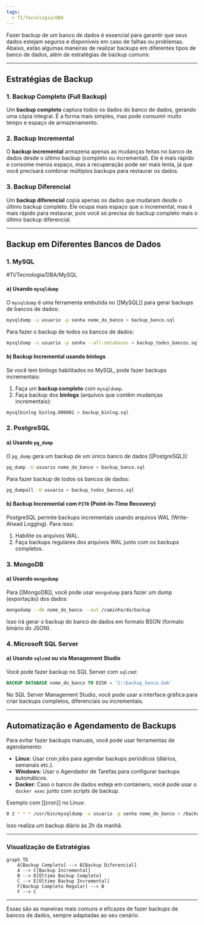 ```yaml
---
tags:
  - TI/Tecnologia/DBA
---
```

Fazer backup de um banco de dados é essencial para garantir que seus dados estejam seguros e disponíveis em caso de falhas ou problemas. Abaixo, estão algumas maneiras de realizar backups em diferentes tipos de banco de dados, além de estratégias de backup comuns:

---

## Estratégias de Backup

### 1. **Backup Completo (Full Backup)**
Um **backup completo** captura todos os dados do banco de dados, gerando uma cópia integral. É a forma mais simples, mas pode consumir muito tempo e espaço de armazenamento.

### 2. **Backup Incremental**
O **backup incremental** armazena apenas as mudanças feitas no banco de dados desde o último backup (completo ou incremental). Ele é mais rápido e consome menos espaço, mas a recuperação pode ser mais lenta, já que você precisará combinar múltiplos backups para restaurar os dados.

### 3. **Backup Diferencial**
Um **backup diferencial** copia apenas os dados que mudaram desde o último backup completo. Ele ocupa mais espaço que o incremental, mas é mais rápido para restaurar, pois você só precisa do backup completo mais o último backup diferencial.

---

## Backup em Diferentes Bancos de Dados

### 1. **MySQL**
#TI/Tecnologia/DBA/MySQL 
#### a) Usando `mysqldump`
O `mysqldump` é uma ferramenta embutida no [[MySQL]] para gerar backups de bancos de dados:

```bash
mysqldump -u usuario -p senha nome_do_banco > backup_banco.sql
```

Para fazer o backup de todos os bancos de dados:

```bash
mysqldump -u usuario -p senha --all-databases > backup_todos_bancos.sql
```

#### b) Backup Incremental usando binlogs
Se você tem binlogs habilitados no MySQL, pode fazer backups incrementais:

1. Faça um **backup completo** com `mysqldump`.
2. Faça backup dos **binlogs** (arquivos que contêm mudanças incrementais):

```bash
mysqlbinlog binlog.000001 > backup_binlog.sql
```

### 2. **PostgreSQL**
#### a) Usando `pg_dump`
O `pg_dump` gera um backup de um único banco de dados [[PostgreSQL]]:

```bash
pg_dump -U usuario nome_do_banco > backup_banco.sql
```

Para fazer backup de todos os bancos de dados:

```bash
pg_dumpall -U usuario > backup_todos_bancos.sql
```

#### b) Backup Incremental com `PITR` (Point-In-Time Recovery)
PostgreSQL permite backups incrementais usando arquivos WAL (Write-Ahead Logging). Para isso:
1. Habilite os arquivos WAL.
2. Faça backups regulares dos arquivos WAL junto com os backups completos.

### 3. **MongoDB**
#### a) Usando `mongodump`
Para [[MongoDB]], você pode usar `mongodump` para fazer um dump (exportação) dos dados:

```bash
mongodump --db nome_do_banco --out /caminho/do/backup
```

Isso irá gerar o backup do banco de dados em formato BSON (formato binário do JSON).

### 4. **Microsoft SQL Server**
#### a) Usando `sqlcmd` ou via Management Studio
Você pode fazer backup no SQL Server com `sqlcmd`:

```sql
BACKUP DATABASE nome_do_banco TO DISK = 'C:\backup_banco.bak'
```

No SQL Server Management Studio, você pode usar a interface gráfica para criar backups completos, diferenciais ou incrementais.

---

## Automatização e Agendamento de Backups

Para evitar fazer backups manuais, você pode usar ferramentas de agendamento:

- **Linux**: Usar cron jobs para agendar backups periódicos (diários, semanais etc.).
- **Windows**: Usar o Agendador de Tarefas para configurar backups automáticos.
- **Docker**: Caso o banco de dados esteja em containers, você pode usar o `docker exec` junto com scripts de backup.

Exemplo com [[cron]] no Linux:

```bash
0 2 * * * /usr/bin/mysqldump -u usuario -p senha nome_do_banco > /backup/caminho/backup_banco.sql
```

Isso realiza um backup diário às 2h da manhã.

---

### Visualização de Estratégias

```mermaid
graph TD
    A[Backup Completo] --> B[Backup Diferencial]
    A --> C[Backup Incremental]
    B --> D[Último Backup Completo]
    C --> E[Último Backup Incremental]
    F[Backup Completo Regular] --> B
    F --> C
```

---

Essas são as maneiras mais comuns e eficazes de fazer backups de bancos de dados, sempre adaptadas ao seu cenário.